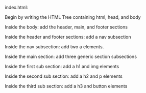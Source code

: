 index.html:

Begin by writing the HTML Tree containing html, head, and body

Inside the body: add the header, main, and footer sections

Inside the header and footer sections: add a nav subsection

Inside the nav subsection: add two a elements.

Inside the main section: add three generic section subsections

Inside the first sub section: add a h1 and img elements

Inside the second sub section: add a h2 and p elements

Inside the third sub section: add a h3 and button elements